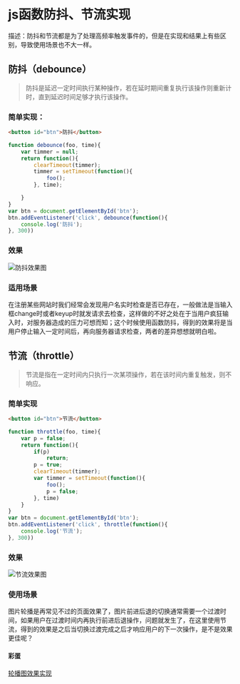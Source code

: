 # js函数防抖、节流实现

描述：防抖和节流都是为了处理高频率触发事件的，但是在实现和结果上有些区别，导致使用场景也不大一样。

## 防抖（debounce）

> 防抖是延迟一定时间执行某种操作，若在延时期间重复执行该操作则重新计时，直到延迟时间足够才执行该操作。

### 简单实现：
```html
<button id="btn">防抖</button>
```
```js
function debounce(foo, time){
	var timmer = null;
	return function(){
		clearTimeout(timmer);
		timmer = setTimeout(function(){
			foo();
		}, time);

	}
}
var btn = document.getElementById('btn');
btn.addEventListener('click', debounce(function(){
	console.log('防抖');
}, 300))
```
### 效果

![防抖效果图](http://ojwrejtvt.bkt.clouddn.com/17-7-5/63897320.jpg)

### 适用场景
在注册某些网站时我们经常会发现用户名实时检查是否已存在，一般做法是当输入框change时或者keyup时就发请求去检查，这样做的不好之处在于当用户疯狂输入时，对服务器造成的压力可想而知；这个时候使用函数防抖，得到的效果将是当用户停止输入一定时间后，再向服务器请求检查，两者的差异想想就明白啦。

## 节流（throttle）

> 节流是指在一定时间内只执行一次某项操作，若在该时间内重复触发，则不响应。

### 简单实现
```html
<button id="btn">节流</button>
```
```js
function throttle(foo, time){
	var p = false;
	return function(){
		if(p)
			return;
		p = true;
		clearTimeout(timmer);
		var timmer = setTimeout(function(){
			foo();
			p = false;
		}, time)
	}
}
var btn = document.getElementById('btn');
btn.addEventListener('click', throttle(function(){
	console.log('节流');
}, 300))
```

### 效果

![节流效果图](http://ojwrejtvt.bkt.clouddn.com/17-7-5/31738542.jpg)

### 使用场景
图片轮播是再常见不过的页面效果了，图片前进后退的切换通常需要一个过渡时间，如果用户在过渡时间内再执行前进后退操作，问题就发生了，在这里使用节流，得到的效果是之后当切换过渡完成之后才响应用户的下一次操作，是不是效果更佳呢？

#### 彩蛋

[轮播图效果实现](https://github.com/huyuangang/person/blob/master/%E6%95%88%E6%9E%9C%E5%AE%9E%E7%8E%B0/%E8%BD%AE%E6%92%AD.html)